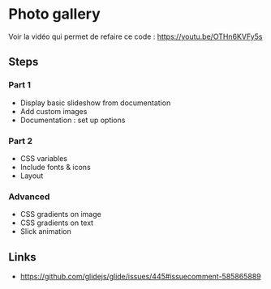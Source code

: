 # Photo gallery

Voir la vidéo qui permet de refaire ce code : https://youtu.be/OTHn6KVFy5s

## Steps

### Part 1

- Display basic slideshow from documentation
- Add custom images
- Documentation : set up options

### Part 2

- CSS variables
- Include fonts & icons
- Layout

### Advanced

- CSS gradients on image
- CSS gradients on text
- Slick animation

## Links

- https://github.com/glidejs/glide/issues/445#issuecomment-585865889
